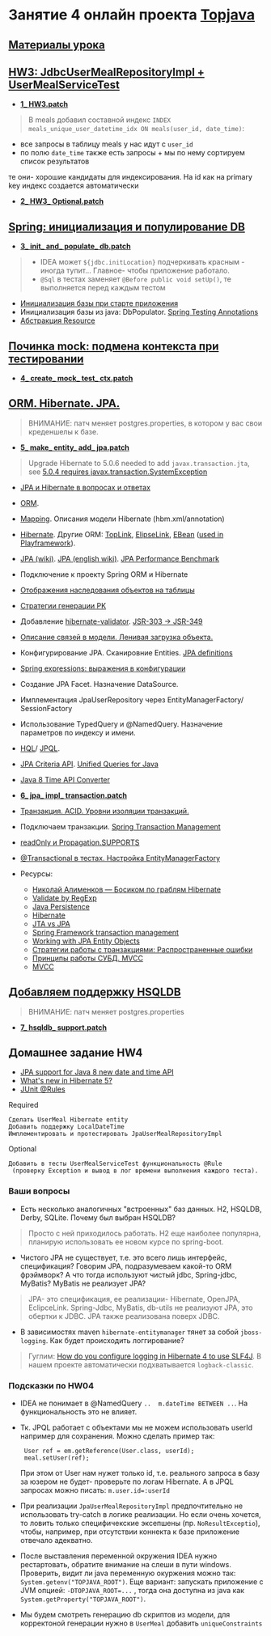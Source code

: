 # Занятие 4 онлайн проекта <a href="https://github.com/JavaWebinar/topjava05">Topjava</a>

## <a href="https://drive.google.com/open?id=0B9Ye2auQ_NsFfkxqbVpwZUd5anQ2TXE4bm5HbXhtVmkxMUxFSjhNQ1hXYVVTTTZEMzkzN2s">Материалы урока</a>

## <a href="https://drive.google.com/open?id=0B9Ye2auQ_NsFdVhaMklZQVNkUGc">HW3: JdbcUserMealRepositoryImpl + UserMealServiceTest</a>
- **<a href="https://drive.google.com/open?id=0B9Ye2auQ_NsFLXBtTHVKUGRZRk0">1_ HW3.patch</a>**
> В meals добавил составной индекс `INDEX meals_unique_user_datetime_idx ON meals(user_id, date_time)`:

 - все запросы в таблицу meals у нас идут с `user_id`
 - по полю `date_time` также есть запросы + мы по нему сортируем список результатов

 те они- хорошие кандидаты для индексирования. На id как на primary key индекс создается автоматически


- **<a href="https://drive.google.com/open?id=0B9Ye2auQ_NsFQWhPOTM2RVpfZmc">2_ HW3_ Optional.patch</a>**

## <a href="https://drive.google.com/open?id=0B9Ye2auQ_NsFU0Z2R190eDllYmM">Spring: инициализация и популирование DB</a>
- **<a href="https://drive.google.com/open?id=0B9Ye2auQ_NsFaDA2UGlGaWN0WVU">3_ init_ and_ populate_ db.patch</a>**
> - IDEA может `${jdbc.initLocation}` подчеркивать красным - иногда тупит... Главное- чтобы приложение работало.
> - `@Sql` в тестах заменяет `@Before public void setUp()`, те выполняется перед каждым тестом

-  <a href="http://docs.spring.io/spring/docs/current/spring-framework-reference/html/jdbc.html#jdbc-initializing-datasource-xml">Инициализация базы при старте приложения</a>
-  Инициализация базы из java: DbPopulator. <a href="http://docs.spring.io/spring/docs/current/spring-framework-reference/htmlsingle/#integration-testing-annotations-spring">Spring Testing Annotations</a>
-  <a href="http://docs.spring.io/spring/docs/current/spring-framework-reference/htmlsingle/#resources">Абстракция Resource</a>

## <a href="https://drive.google.com/open?id=0B9Ye2auQ_NsFNTNWV04weDBGSmc">Починка mock: подмена контекста при тестировании</a>
- **<a href="https://drive.google.com/open?id=0B9Ye2auQ_NsFejVYQmV4MXJIbXM">4_ create_ mock_ test_ ctx.patch</a>**

## <a href="https://drive.google.com/open?id=0B9Ye2auQ_NsFVWZYcHoyUF9qX2M">ORM. Hibernate. JPA.</a>
> ВНИМАНИЕ: патч меняет postgres.properties, в котором у вас свои креденшелы к базе.
 
-  **<a href="https://drive.google.com/open?id=0B9Ye2auQ_NsFemRMaWwwMWdhUzg">5_ make_ entity_ add_ jpa.patch</a>**
>  Upgrade Hibernate to 5.0.6 needed to add `javax.transaction.jta`, see <a href="https://hibernate.atlassian.net/browse/HHH-10307">5.0.4 requires javax.transaction.SystemException</a>

- <a href="http://habrahabr.ru/post/265061/">JPA и Hibernate в вопросах и ответах</a>
-  <a href="http://ru.wikipedia.org/wiki/ORM">ORM</a>. 
-  <a href="http://en.wikibooks.org/wiki/Java_Persistence/Mapping">Mapping</a>. Описания модели Hibernate (hbm.xml/annotation)
-  <a href="https://ru.wikipedia.org/wiki/Hibernate_(библиотека)">Hibernate</a>. Другие ORM: <a href="http://en.wikipedia.org/wiki/TopLink">TopLink</a>, <a href="http://en.wikipedia.org/wiki/EclipseLink">ElipseLink</a>, <a href="http://en.wikipedia.org/wiki/Ebean">EBean</a> (<a href="http://www.playframework.com/documentation/2.2.x/JavaEbean">used in Playframework</a>).
-  <a href="http://ru.wikipedia.org/wiki/Java_Persistence_API">JPA (wiki)</a>. <a href="https://en.wikipedia.org/wiki/Java_Persistence_API">JPA (english wiki)</a>. <a href="http://www.jpab.org/All/All/All.html">JPA Performance Benchmark</a>
-  Подключение к проекту Spring ORM и Hibernate
-  <a href="http://en.wikibooks.org/wiki/Java_Persistence/Inheritance">Отображения наследования объектов на таблицы</a>
-  <a href="http://en.wikibooks.org/wiki/Java_Persistence/Identity_and_Sequencing">Стратегии генерации PK</a>
-  Добавление <a href="http://validator.hibernate.org">hibernate-validator</a>. <a href="http://stackoverflow.com/questions/14730329/jpa-2-0-exception-to-use-javax-validation-package-in-jpa-2-0">JSR-303 -> JSR-349</a>
-  <a href="http://devcolibri.com/2046">Описание связей в модели. Ленивая загрузка объекта.</a>
-  Конфигурирование JPA. Сканировние Entities. <a href="http://docs.jboss.org/hibernate/entitymanager/3.6/reference/en/html/architecture.html#d0e61">JPA definitions</a>
-  <a href="http://docs.spring.io/spring/docs/current/spring-framework-reference/html/expressions.html">Spring expressions: выражения в конфигурации</a>
-  Создание JPA Facet. Назначение DataSource.
-  Имплементация JpaUserRepository через EntityManagerFactory/ SessionFactory
-  Использование TypedQuery и @NamedQuery. Назначение параметров по индексу и имени.
-  <a href="http://docs.jboss.org/hibernate/orm/4.2/devguide/en-US/html/ch11.html">HQL</a>/ <a href="http://ru.wikipedia.org/wiki/Java_Persistence_Query_Language">JPQL</a>.
-  <a href="http://www.objectdb.com/java/jpa/query/criteria">JPA Criteria API</a>. <a href="http://www.querydsl.com/">Unified Queries for Java</a>
-  <a href="https://weblogs.java.net/blog/montanajava/archive/2014/06/17/using-java-8-datetime-classes-jpa">Java 8 Time API Converter</a>

- **<a href="https://drive.google.com/open?id=0B9Ye2auQ_NsFT1B0dnBDQUxjYkk">6_ jpa_ impl_ transaction.patch</a>**
-  <a href="http://ru.wikipedia.org/wiki/Транзакция_(информатика)">Транзакция. ACID. Уровни изоляции транзакций.</a> 
-  Подключаем транзакции. <a href="http://www.tutorialspoint.com/spring/spring_transaction_management.htm">Spring Transaction Management</a>
-  <a href="https://jira.spring.io/browse/DATAJPA-601">readOnly и Propagation.SUPPORTS</a>
-  <a href="http://habrahabr.ru/post/232381/">@Transactional в тестах. Настройка EntityManagerFactory</a>

-  Ресурсы:
   - <a href="http://www.youtube.com/watch?v=YzOTZTt-PR0">Николай Алименков — Босиком по граблям Hibernate</a>
   - <a href="http://stackoverflow.com/questions/8994864/how-would-i-specify-a-hibernate-pattern-annotation-using-a-regular-expression">Validate by RegExp</a>
   - <a href="http://en.wikibooks.org/wiki/Java_Persistence">Java Persistence</a>
   - <a href="http://hibernate.org/">Hibernate</a>
   - <a href="http://stackoverflow.com/questions/26482495/which-transaction-manager-should-i-use-jta-vs-jpa">JTA vs JPA</a> 
   - <a href="http://docs.spring.io/spring-framework/docs/4.0.x/spring-framework-reference/html/transaction.html">Spring Framework transaction management</a>
   - <a href="http://www.objectdb.com/java/jpa/persistence/managed#Entity_Object_Life_Cycle">Working with JPA Entity Objects</a>
   - <a href="http://www.ibm.com/developerworks/ru/library/j-ts1/">Стратегии работы с транзакциями: Распространенные ошибки</a>
   - <a href="http://habrahabr.ru/post/208400/">Принципы работы СУБД. MVCC</a>
   - <a href="https://ru.wikipedia.org/wiki/MVCC">MVCC</a>

## <a href="https://drive.google.com/open?id=0B9Ye2auQ_NsFSTJEQ1Rvd3Jvc2c">Добавляем поддержку HSQLDB</a>
>  ВНИМАНИЕ: патч меняет postgres.properties

- **<a href="https://drive.google.com/open?id=0B9Ye2auQ_NsFLThpcGpsLXZLWW8">7_ hsqldb_ support.patch</a>**


## Домашнее задание HW4
-  <a href="http://stackoverflow.com/questions/23718383/jpa-support-for-java-8-new-date-and-time-api">JPA support for Java 8 new date and time API</a>
-  <a href="http://stackoverflow.com/questions/31965179/whats-new-in-hibernate-5">What's new in Hibernate 5?</a>
-  <a href="https://github.com/junit-team/junit/wiki/Rules">JUnit @Rules</a>

Required

    Сделать UserMeal Hibernate entity 
    Добавить поддержку LocalDateTime
    Имплементировать и протестировать JpaUserMealRepositoryImpl 

Optional

    Добавить в тесты UserMealServiceTest функциональность @Rule 
     (проверку Exception и вывод в лог времени выполнения каждого теста).

### Ваши вопросы
-  Есть несколько аналогичных "встроенных" баз данных. H2, HSQLDB, Derby, SQLite. Почему был выбран HSQLDB?
>  Просто с ней приходилось работать. H2 еще наиболее популярна, планирую использовать ее новом курсе по spring-boot.

-  Чистого JPA не существует, т.е. это всего лишь интерфейс, спецификация?
   Говорим JPA, подразумеваем какой-то ORM фрэймворк? А что тогда используют чистый jdbc, Spring-jdbc, MyBatis? MyBatis не реализует JPA?
> JPA- это спецификация, ее реализации- Hibernate, OpenJPA, EclipceLink.
  Spring-Jdbc, MyBatis, db-utils не реализуют JPA, это обертки к JDBC. JPA также реализована поверх JDBC.

- В зависимостях maven `hibernate-entitymanager` тянет за собой `jboss-logging`. Как будет происходить логгирование?
> Гуглим: <a href="http://stackoverflow.com/questions/11639997/how-do-you-configure-logging-in-hibernate-4-to-use-slf4j">How do you configure logging in Hibernate 4 to use SLF4J</a>. В нашем проекте автоматически подхватывается `logback-classic`.

### Подсказки по HW04
-  IDEA не понимает в @NamedQuery `..  m.dateTime BETWEEN ..`. На функциональность это не влияет.
-  Тк. JPQL работает с объектами мы не можем использовать userId например для сохранения. Можно сделать пример так:

        User ref = em.getReference(User.class, userId);
        meal.setUser(ref);

   При этом от User нам нужет только id, т.е. реального запроса в базу за юзером не будет- проверьте по логам Hibernate.
   А в JPQL запросах можно писать: `m.user.id=:userId`

-  При реализации `JpaUserMealRepositoryImpl` предпочтительно не использовать try-catch в логике реализации. Но если очень хочется, то ловить только специфичекские эксепшены (пр. `NoResultExceptio`), чтобы, например, при отсутствии коннекта к базе приложение отвечало адекватно.

-  После выставления переменной окружения IDEA нужно рестартовать, обратите внимание на слеши в пути windows. Проверить, видит ли java переменную окуржения можно так: `System.getenv("TOPJAVA_ROOT")`. Еще вариант: запускать приложение с JVM опцией: `-DTOPJAVA_ROOT=...` , тогда она доступна из java как `System.getProperty("TOPJAVA_ROOT")`. 

- Мы будем смотреть генерацию db скриптов из модели, для корректоной генерации нужно в `UserMeal` добавить `uniqueConstraints`
